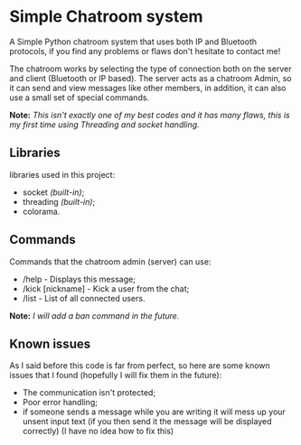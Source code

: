 # Simple Chatroom system

A Simple Python chatroom system that uses both IP and Bluetooth protocols, if you find any problems or flaws don't hesitate to contact me!

The chatroom works by selecting the type of connection both on the server and client (Bluetooth or IP based).
The server acts as a chatroom Admin, so it can send and view messages like other members, in addition, it can also use a small set of special commands.

**Note:** *This isn't exactly one of my best codes and it has many flaws, this is my first time using Threading and socket  handling.*

## Libraries

libraries used in this project:
- socket *(built-in)*;
- threading *(built-in)*;
- colorama.

## Commands

Commands that the chatroom admin (server) can use:
- /help - Displays this message;
- /kick [nickname] - Kick a user from the chat;                
- /list - List of all connected users.

**Note:** *I will add a ban command in the future.*

## Known issues

As I said before this code is far from perfect, so here are some known issues that I found (hopefully I will fix them in the future):
- The communication isn't protected;
- Poor error handling;
- if someone sends a message while you are writing it will mess up your unsent input text (if you then send it the message will be displayed correctly) (I have no idea how to fix this)
